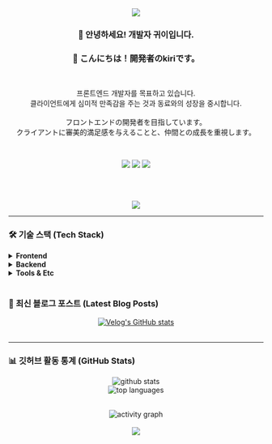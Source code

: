 <!-- 헤더 -->
<div align="center">
  <img src="https://capsule-render.vercel.app/api?type=waving&color=auto&height=250§ion=header&text=Welcome!&fontSize=70" />
</div>

<!-- 소개 (기존 내용 유지) -->
<div align="center">

### 👋 안녕하세요! 개발자 귀이입니다.
### 👋 こんにちは！開発者のkiriです。

<br>

<p>
프론트엔드 개발자를 목표하고 있습니다. <br> 클라이언트에게 심미적 만족감을 주는 것과 동료와의 성장을 중시합니다.
<br><br>
フロントエンドの開発者を目指しています。<br>クライアントに審美的満足感を与えることと、仲間との成長を重視します。
</p>

<br>

<!-- 소셜 링크 (기존 내용 유지) -->
<a href="https://velog.io/@kiirii910/posts" target="_blank"><img src="https://img.shields.io/badge/Velog-20C997?style=for-the-badge&logo=velog&logoColor=white"/></a>
<a href="https://www.instagram.com/kiru_udi9/" target="_blank"><img src="https://img.shields.io/badge/Instagram-E4405F?style=for-the-badge&logo=instagram&logoColor=white"/></a>
<a href="mailto:kiirii910@gmail.com"><img src="https://img.shields.io/badge/Gmail-EA4335?style=for-the-badge&logo=gmail&logoColor=white"/></a>

<br>
<br>

<!-- 방문자 카운터 -->
<p><img src="https://hits.seeyoufarm.com/api/count/incr/badge.svg?url=https%3A%2F%2Fgithub.com%2Fkiri910&count_bg=%2379C83D&title_bg=%23555555&icon=&icon_color=%23E7E7E7&title=hits&edge_flat=false"/></p>

</div>

---

<!-- 기술 스택 (상세 분류 및 접기/펼치기 기능 추가) -->
### 🛠️ 기술 스택 (Tech Stack)

<details>
<summary><b>Frontend</b></summary>
<div display="flex">
  <img src="https://img.shields.io/badge/JavaScript-F7DF1E?style=for-the-badge&logo=javascript&logoColor=black"> 
  <img src="https://img.shields.io/badge/TypeScript-3178C6?style=for-the-badge&logo=typescript&logoColor=white">
  <img src="https://img.shields.io/badge/React-61DAFB?style=for-the-badge&logo=react&logoColor=black">
  <img src="https://img.shields.io/badge/Vue.js-4FC08D?style=for-the-badge&logo=vue.js&logoColor=white">
  <img src="https://img.shields.io/badge/Next.js-000000?style=for-the-badge&logo=next.js&logoColor=white">
</div>
</details>

<details>
<summary><b>Backend</b></summary>
<div display="flex">
  <img src="https://img.shields.io/badge/Node.js-339933?style=for-the-badge&logo=node.js&logoColor=white">
  <img src="https://img.shields.io/badge/Express-000000?style=for-the-badge&logo=express&logoColor=white">
  <img src="https://img.shields.io/badge/Java-007396?style=for-the-badge&logo=java&logoColor=white">
  <img src="https://img.shields.io/badge/Spring-6DB33F?style=for-the-badge&logo=spring&logoColor=white">
</div>
</details>

<details>
<summary><b>Tools & Etc</b></summary>
<div display="flex">
  <img src="https://img.shields.io/badge/Git-F05032?style=for-the-badge&logo=git&logoColor=white">
  <img src="https://img.shields.io/badge/GitHub-181717?style=for-the-badge&logo=github&logoColor=white">
  <img src="https://img.shields.io/badge/Docker-2496ED?style=for-the-badge&logo=docker&logoColor=white">
  <img src="https://img.shields.io/badge/VSCode-007ACC?style=for-the-badge&logo=visualstudiocode&logoColor=white">
</div>
</details>

<br>

<!-- Velog 최신 글 (자동 업데이트) -->
### 📝 최신 블로그 포스트 (Latest Blog Posts)
<div align="center">

<!-- velog-readme-stats-V2 -->
<a href="https://velog.io/@kiirii910">
  <img src="https://velog-readme-stats.vercel.app/api/list?name=kiirii910&theme=dark" alt="Velog's GitHub stats"/>
</a>

</div>

<br>

---

<!-- 깃허브 활동 통계 (기존 + 활동 그래프 추가) -->
### 📊 깃허브 활동 통계 (GitHub Stats)
<div align="center">
  <p>
    <img src="https://github-readme-stats.vercel.app/api?username=kiri910&show_icons=true&theme=radical" alt="github stats"/>
    <br>
    <img src="https://github-readme-stats.vercel.app/api/top-langs/?username=kiri910&layout=compact&theme=radical" alt="top languages"/>
  </p>
  <br>
  <!-- 깃허브 활동 그래프 (Contribution Snake) -->
  <img src="https://github-readme-activity-graph.vercel.app/graph?username=kiri910&bg_color=1d1a2d&color=ffffff&line=ffffff&point=ffffff&area=true&hide_border=true" alt="activity graph"/>
  
</div>

<br>

<!-- 푸터 -->
<div align="center">
  <img src="https://capsule-render.vercel.app/api?type=waving&color=auto&height=200§ion=footer"/>
</div>
